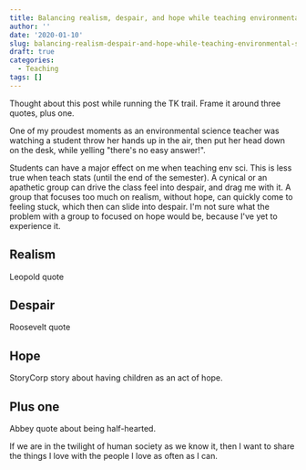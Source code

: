 ```yaml
---
title: Balancing realism, despair, and hope while teaching environmental science
author: ''
date: '2020-01-10'
slug: balancing-realism-despair-and-hope-while-teaching-environmental-science
draft: true
categories:
  - Teaching
tags: []
---
```


Thought about this post while running the TK trail. Frame it around three quotes, plus one.

One of my proudest moments as an environmental science teacher was watching a student throw her hands up in the air, then put her head down on the desk, while yelling "there's no easy answer!". 

Students can have a major effect on me when teaching env sci. 
This is less true when teach stats (until the end of the semester).
A cynical or an apathetic group can drive the class feel into despair, and drag me with it.
A group that focuses too much on realism, without hope, can quickly come to feeling stuck, which then can slide into despair.
I'm not sure what the problem with a group to focused on hope would be, because I've yet to experience it.

## Realism

Leopold quote


## Despair

Roosevelt quote

## Hope

StoryCorp story about having children as an act of hope.

## Plus one

Abbey quote about being half-hearted.

If we are in the twilight of human society as we know it, then I want to share the things I love with the people I love as often as I can.